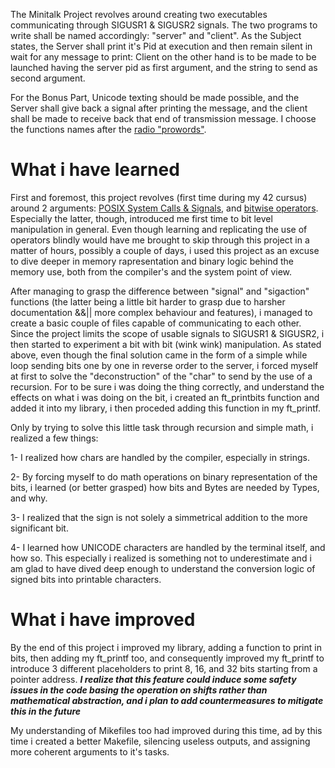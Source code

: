 The Minitalk Project revolves around creating two executables communicating through SIGUSR1 & SIGUSR2 signals. The two programs to write shall be named 
accordingly: "server" and "client". As the Subject states, the Server shall print it's Pid at execution and then remain silent in wait for any message to
print: Client on the other hand is to be made to be launched having the server pid as first argument, and the string to send as second argument. 

For the Bonus Part, Unicode texting should be made possible, and the Server shall give back a signal after printing the message, and the client shall be made to receive back that end of transmission message. I choose the functions names
after the <a href="https://en.wikipedia.org/wiki/Procedure_word" target="_blank">radio "prowords"</a>.

# What i have learned
First and foremost, this project revolves (first time during my 42 cursus) around 2 arguments: <a href="https://en.wikipedia.org/wiki/Signal_(IPC)" target="_blank">POSIX System Calls & Signals</a>, and <a href="https://en.wikipedia.org/wiki/Bitwise_operation" target="_blank">bitwise operators</a>. Especially the latter, though, introduced me first time to bit level manipulation in general. Even though learning and replicating the use of operators blindly would have me brought to skip through this project in a matter of hours, possibly a couple of days, i used this project as an excuse to dive deeper in memory rapresentation and binary logic behind the memory use, both from the compiler's and the system point of view.

After managing to grasp the difference between "signal" and "sigaction" functions (the latter being a little bit harder to grasp due to harsher documentation &&|| more complex behaviour and features), i managed to create a basic couple of files capable of communicating to each other. Since the project limits the scope of usable signals to SIGUSR1 & SIGUSR2, i then started to experiment a bit with bit (wink wink) manipulation. As stated above, even though the final solution came in the form of a simple while loop sending bits one by one in reverse order to the server, i forced myself at first to solve the "deconstruction" of the "char" to send by the use of a recursion. For to be sure i was doing the thing correctly, and understand the effects on what i was doing on the bit, i created an ft_printbits function and added it into my library, i then proceded adding this function in my ft_printf.

Only by trying to solve this little task through recursion and simple math, i realized a few things:

1- I realized how chars are handled by the compiler, especially in strings.

2- By forcing myself to do math operations on binary representation of the bits, i learned (or better grasped) how bits and Bytes are needed by Types, and why.

3- I realized that the sign is not solely a simmetrical addition to the more significant bit. 

4- I learned how UNICODE characters are handled by the terminal itself, and how so. This especially i realized is something not to underestimate and i am glad to have dived deep enough to understand the conversion logic of signed bits into printable characters.

# What i have improved
By the end of this project i improved my library, adding a function to print in bits, then adding my ft_printf too, and consequently improved my ft_printf to introduce 3 different placeholders to print 8, 16, and 32 bits starting from a pointer address. ***I realize that this feature could induce some safety issues in the code basing the operation on shifts rather than mathematical abstraction, and i plan to add countermeasures to mitigate this in the future***

My understanding of Mikefiles too had improved during this time, ad by this time i created a better Makefile, silencing useless outputs, and assigning more coherent arguments to it's tasks.
